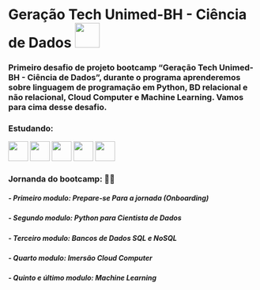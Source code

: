 # Geração Tech Unimed-BH - Ciência de Dados <img src="https://cdn.jsdelivr.net/gh/devicons/devicon/icons/composer/composer-line.svg" width="50" height="50"  />

### Primeiro desafio de projeto bootcamp “Geração Tech Unimed-BH - Ciência de Dados”, durante o programa aprenderemos sobre linguagem de programação em Python, BD relacional e não relacional, Cloud Computer e Machine Learning. Vamos para cima desse desafio. 

### Estudando:
<img src="https://cdn.jsdelivr.net/gh/devicons/devicon/icons/github/github-original.svg" width="40" height="40" /> <img src="https://cdn.jsdelivr.net/gh/devicons/devicon/icons/python/python-original-wordmark.svg" width="40" height="40"/> <img src="https://cdn.jsdelivr.net/gh/devicons/devicon/icons/mysql/mysql-original-wordmark.svg" width="40" height="40"/> <img src="https://cdn.jsdelivr.net/gh/devicons/devicon/icons/googlecloud/googlecloud-original.svg" width="40" height="40" /> <img src="https://cdn.jsdelivr.net/gh/devicons/devicon/icons/godot/godot-original.svg" width="40" height="40" />


### Jornanda do bootcamp: 👨‍🎓 

##### - Primeiro modulo: Prepare-se Para a jornada (Onboarding)
##### - Segundo modulo: Python para Cientista de Dados 
##### - Terceiro modulo: Bancos de Dados SQL e NoSQL
##### - Quarto modulo: Imersão Cloud Computer
##### - Quinto e último modulo: Machine Learning
